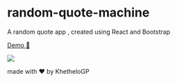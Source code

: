 # random-quote-machine
A random quote app , created using React and Bootstrap

[Demo :eyes:](https://khethelogp.github.io/random-quote-machine/)

![](https://i.ibb.co/yS4tm2K/random-quote-machine.png)

made with :heart: by KhetheloGP
